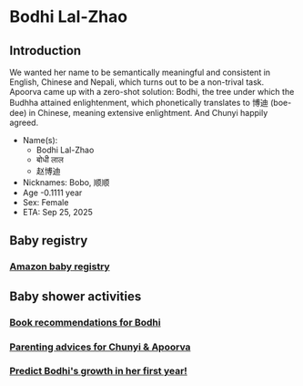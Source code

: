 # Bodhi Lal-Zhao

## Introduction

We wanted her name to be semantically meaningful and consistent in English, Chinese and Nepali, which turns out to be a non-trival task. Apoorva came up with a zero-shot solution: Bodhi, the tree under which the Budhha attained enlightenment, which phonetically translates to 博迪 (boe-dee) in Chinese, meaning extensive enlightment. And Chunyi happily agreed. 

- Name(s): 
    - Bodhi Lal-Zhao
    - बोधी लाल
    - 赵博迪
- Nicknames: Bobo, 顺顺 
- Age -0.1111 year 
- Sex: Female  
- ETA: Sep 25, 2025

## Baby registry

### [Amazon baby registry](https://www.amazon.com/baby-reg/apoorva-lal-september-2025-redwoodcity/1EYMR6LQG7FC4?ref_=cm_sw_r_cp_ud_dp_FGYZ2X97XH8GSH6RC3W4)

## Baby shower activities 

### [Book recommendations for Bodhi](https://forms.gle/ZxGh7RWgWyhSN8546)

### [Parenting advices for Chunyi & Apoorva](https://forms.gle/3CA425kr1UFFnfSE8)

### [Predict Bodhi's growth in her first year!](https://forms.gle/rB5bDZaxu3tkmEibA)